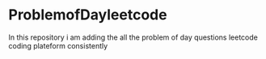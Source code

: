 # ProblemofDayleetcode
In this repository i am adding the all the problem of day questions leetcode coding plateform consistently
